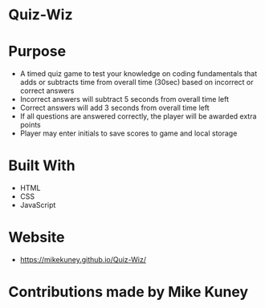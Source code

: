 # Quiz-Wiz

# Purpose
- A timed quiz game to test your knowledge on coding fundamentals that adds or subtracts time from overall time (30sec) based on incorrect or correct answers
- Incorrect answers will subtract 5 seconds from overall time left
- Correct answers will add 3 seconds from overall time left
- If all questions are answered correctly, the player will be awarded extra points
- Player may enter initials to save scores to game and local storage

# Built With
- HTML
- CSS
- JavaScript

# Website
- https://mikekuney.github.io/Quiz-Wiz/

# Contributions made by Mike Kuney